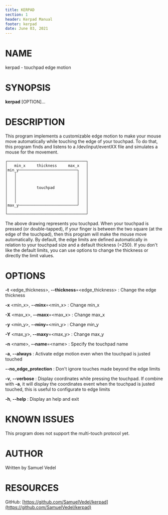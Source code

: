 ```yaml
---
title: KERPAD
section: 1
header: Kerpad Manual
footer: kerpad
date: June 03, 2021
---
```


# NAME
kerpad - touchpad edge motion

# SYNOPSIS
**kerpad** [OPTION]...

# DESCRIPTION
This program implements a customizable edge motion to make your mouse move automatically while touching the edge of your touchpad. To do that, this program finds and listens to a /dev/input/eventXX file and simulates a mouse for the movement.

```
┌───────────────────────────────────┐
│   min_x     thickness     max_x   │
│min_y──────────────────────────┐   │
│   │                           │   │
│   │                           │   │
│   │                           │   │
│   │         touchpad          │   │
│   │                           │   │
│   │                           │   │
│   │                           │   │
│max_y──────────────────────────┘   │
│                                   │
└───────────────────────────────────┘
```
The above drawing represents you touchpad. When your  touchpad is pressed (or double-tapped), if your finger is  between the two square (at the edge of the touchpad), then this program will make the mouse move automatically. By  default, the edge limits are defined automatically in  relation to your touchpad size and a default thickness  (=250). If you don't like the default limits, you can use options to change the thickness or directly the limit values.

# OPTIONS
**-t** \<edge_thickness\>, **-\-thickness**=\<edge_thickness\>
: Change the edge thickness

**-x** \<min_x\>, **-\-minx**=\<min_x\>
: Change min_x

**-X** \<max_x\>, **-\-maxx**=\<max_x\>
: Change max_x

**-y** \<min_y\>, **-\-miny**=\<min_y\>
: Change min_y

**-Y** \<max_y\>, **-\-maxy**=\<max_y\>
: Change max_y

**-n** \<name\>, **-\-name**=\<name\>
: Specify the touchpad name

**-a**, **-\-always**
: Activate edge motion even when the touchpad is justed touched

**-\-no_edge_protection**
: Don't ignore touches made beyond the edge limits

**-v**, **-\-verbose**
: Display coordinates while pressing the touchpad. If combine with **-a**, it will display the coordinates event when the touchpad is justed touched, this is useful to configurate to edge limits

**-h**, **-\-help**
: Display an help and exit

# KNOWN ISSUES

This program does not support the multi-touch protocol yet.

# AUTHOR
Written by Samuel Vedel

# RESOURCES
GitHub: [https://github.com/SamuelVedel/kerpad](https://github.com/SamuelVedel/kerpad)
